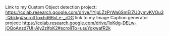 Link to my Custom Object detection project: https://colab.research.google.com/drive/1YipLZzPrWa6SmEIZU0ymvKVOu3-Qbkkg#scrollTo=hd66vLe-_rOG
link to my Image Caption generator project: https://colab.research.google.com/drive/1oKdg-DELw-jOQoAnzd7UI-Aly2zlfoK2#scrollTo=usuYgkwafR2k
